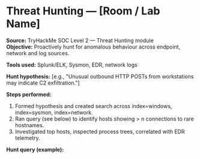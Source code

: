 # Threat Hunting — [Room / Lab Name]

**Source:** TryHackMe SOC Level 2 — Threat Hunting module  
**Objective:** Proactively hunt for anomalous behaviour across endpoint, network and log sources.

**Tools used:** Splunk/ELK, Sysmon, EDR, network logs

**Hunt hypothesis:** [e.g., "Unusual outbound HTTP POSTs from workstations may indicate C2 exfiltration."]

**Steps performed:**
1. Formed hypothesis and created search across index=windows, index=sysmon, index=network.
2. Ran query (see below) to identify hosts showing > n connections to rare hostnames.
3. Investigated top hosts, inspected process trees, correlated with EDR telemetry.

**Hunt query (example):**
